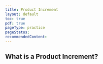 ```yaml
---
title: Product Increment
layout: default
toc: true
pdf: true
pageType: practice
pageStatus: 
recommendedContent:
---
```


## What is a Product Increment?

